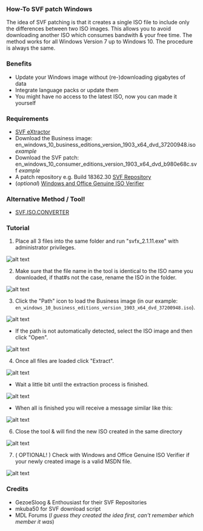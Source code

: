 ### How-To SVF patch Windows

The idea of SVF patching is that it creates a single ISO file to include only the differences between two ISO images. This allows you to avoid downloading another ISO which consumes bandwith & your free time. The method works for all Windows Version 7 up to Windows 10. The procedure is always the same.

### Benefits
* Update your Windows image without (re-)downloading gigabytes of data
* Integrate language packs or update them
* You might have no access to the latest ISO, now you can made it yourself

### Requirements

* [SVF eXtractor](https://www.softpedia.com/get/System/Back-Up-and-Recovery/SVF-eXtractor.shtml)
* Download the Business image: en_windows_10_business_editions_version_1903_x64_dvd_37200948.iso _example_
* Download the SVF patch: en_windows_10_consumer_editions_version_1903_x64_dvd_b980e68c.svf _example_
* A patch repository e.g. Build 18362.30 [SVF Repository](https://cloud.mail.ru/public/VwHJ/2xrL4wjXu/)
* (_optional_) [Windows and Office Genuine ISO Verifier](https://www.softpedia.com/get/PORTABLE-SOFTWARE/System/File-management/Windows-and-Office-Genuine-ISO-Verifier.shtml)

### Alternative Method / Tool!

* [SVF.ISO.CONVERTER](https://gitlab.com/s1ave77/SVF.ISO.CONVERTER)

### Tutorial 

1. Place all 3 files into the same folder and run "svfx_2.1.11.exe" with administrator privileges.

![alt text](https://raw.githubusercontent.com/CHEF-KOCH/How-to-SVF-patch-Windows-10/master/Screenshots/1.png)


2. Make sure that the file name in the tool is identical to the ISO name you downloaded, if that#s not the case, rename the ISO in the folder.

![alt text](https://raw.githubusercontent.com/CHEF-KOCH/How-to-SVF-patch-Windows-10/master/Screenshots/2.png)


3. Click the "Path" icon to load the Business image (in our example: `en_windows_10_business_editions_version_1903_x64_dvd_37200948.iso`).

![alt text](https://raw.githubusercontent.com/CHEF-KOCH/How-to-SVF-patch-Windows-10/master/Screenshots/3.png)


* If the path is not automatically detected, select the ISO image and then click "Open".

![alt text](https://raw.githubusercontent.com/CHEF-KOCH/How-to-SVF-patch-Windows-10/master/Screenshots/4.png)


4. Once all files are loaded click "Extract".

![alt text](https://raw.githubusercontent.com/CHEF-KOCH/How-to-SVF-patch-Windows-10/master/Screenshots/5.png)


* Wait a little bit until the extraction process is finished.

![alt text](https://raw.githubusercontent.com/CHEF-KOCH/How-to-SVF-patch-Windows-10/master/Screenshots/6.png)


* When all is finished you will receive a message similar like this:

![alt text](https://raw.githubusercontent.com/CHEF-KOCH/How-to-SVF-patch-Windows-10/master/Screenshots/7.png)


6. Close the tool & will find the new ISO created in the same directory

![alt text](https://raw.githubusercontent.com/CHEF-KOCH/How-to-SVF-patch-Windows-10/master/Screenshots/8.png)


7. ( OPTIONAL! ) Check with Windows and Office Genuine ISO Verifier if your newly created image is a valid MSDN file.

![alt text](https://raw.githubusercontent.com/CHEF-KOCH/How-to-SVF-patch-Windows-10/master/Screenshots/9.png)


### Credits
* GezoeSloog & Enthousiast for their SVF Repositories
* mkuba50 for SVF download script
* MDL Forums (_I guess they created the idea first, can't remember which member it was_)
